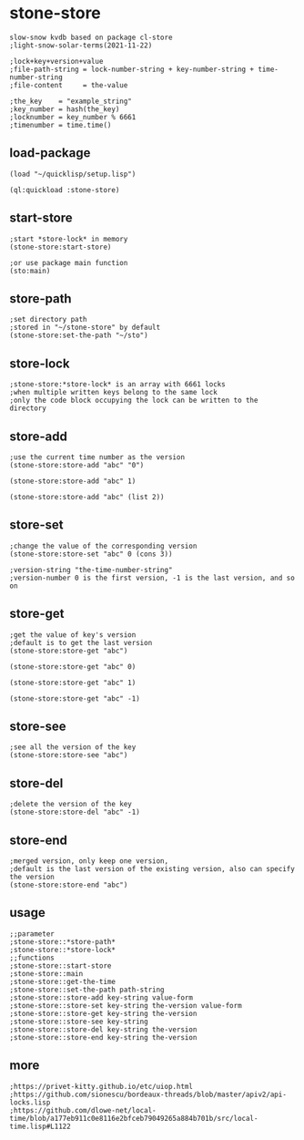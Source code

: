 # stone-store
```common-lisp
slow-snow kvdb based on package cl-store
;light-snow-solar-terms(2021-11-22)

;lock+key+version+value
;file-path-string = lock-number-string + key-number-string + time-number-string
;file-content     = the-value

;the_key    = "example_string"
;key_number = hash(the_key)
;locknumber = key_number % 6661
;timenumber = time.time()
```

## load-package
```common-lisp
(load "~/quicklisp/setup.lisp")

(ql:quickload :stone-store)

```

## start-store
```common-lisp
;start *store-lock* in memory
(stone-store:start-store)

;or use package main function
(sto:main)

```
## store-path
```common-lisp
;set directory path
;stored in "~/stone-store" by default
(stone-store:set-the-path "~/sto")

```

## store-lock
```common-lisp
;stone-store:*store-lock* is an array with 6661 locks
;when multiple written keys belong to the same lock
;only the code block occupying the lock can be written to the directory
```

## store-add
```common-lisp
;use the current time number as the version
(stone-store:store-add "abc" "0")

(stone-store:store-add "abc" 1)

(stone-store:store-add "abc" (list 2))

```

## store-set
```common-lisp
;change the value of the corresponding version
(stone-store:store-set "abc" 0 (cons 3))

;version-string "the-time-number-string"
;version-number 0 is the first version, -1 is the last version, and so on
```

## store-get
```common-lisp
;get the value of key's version
;default is to get the last version
(stone-store:store-get "abc")

(stone-store:store-get "abc" 0)

(stone-store:store-get "abc" 1)

(stone-store:store-get "abc" -1)

```

## store-see
```common-lisp
;see all the version of the key
(stone-store:store-see "abc")

```

## store-del
```common-lisp
;delete the version of the key
(stone-store:store-del "abc" -1)

```

## store-end
```common-lisp
;merged version, only keep one version, 
;default is the last version of the existing version, also can specify the version
(stone-store:store-end "abc")

```

## usage
```common-lisp
;;parameter
;stone-store::*store-path*
;stone-store::*store-lock*
;;functions
;stone-store::start-store
;stone-store::main
;stone-store::get-the-time
;stone-store::set-the-path path-string
;stone-store::store-add key-string value-form
;stone-store::store-set key-string the-version value-form
;stone-store::store-get key-string the-version
;stone-store::store-see key-string
;stone-store::store-del key-string the-version
;stone-store::store-end key-string the-version
```

## more
```common-lisp
;https://privet-kitty.github.io/etc/uiop.html
;https://github.com/sionescu/bordeaux-threads/blob/master/apiv2/api-locks.lisp
;https://github.com/dlowe-net/local-time/blob/a177eb911c0e8116e2bfceb79049265a884b701b/src/local-time.lisp#L1122
```
